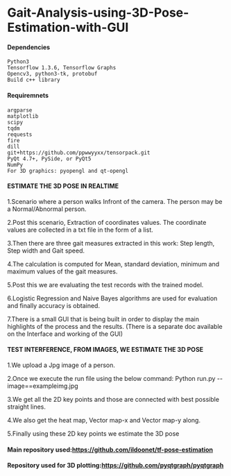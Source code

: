 #   Gait-Analysis-using-3D-Pose-Estimation-with-GUI

#### Dependencies
    Python3
    Tensorflow 1.3.6, Tensorflow Graphs
    Opencv3, python3-tk, protobuf
    Build c++ library 

#### Requiremnets
    argparse
    matplotlib
    scipy
    tqdm
    requests
    fire
    dill
    git+https://github.com/ppwwyyxx/tensorpack.git
    PyQt 4.7+, PySide, or PyQt5
    NumPy
    For 3D graphics: pyopengl and qt-opengl

#### ESTIMATE THE 3D POSE IN REALTIME
1.Scenario where a person walks Infront of the camera. The person may be a Normal/Abnormal person. 

2.Post this scenario, Extraction of coordinates values. The coordinate values are collected in a txt file in the form of a list.

3.Then there are three gait measures extracted in this work: Step length, Step width and Gait speed.

4.The calculation is computed for Mean, standard deviation, minimum and maximum values of the gait measures.

5.Post this we are evaluating the test records with the trained model. 

6.Logistic Regression and Naive Bayes algorithms are used for evaluation and finally accuracy is obtained.

7.There is a small GUI that is being built in order to display the main highlights of the process and the results. (There is a separate doc available on the Interface and working of the GUI)

#### TEST INTERFERENCE, FROM IMAGES, WE ESTIMATE THE 3D POSE 
1.We upload a Jpg image of a person.

2.Once we execute the run file using the below command:
Python run.py --image==exampleimg.jpg

3.We get all the 2D key points and those are connected with best possible straight lines. 

4.We also get the heat map, Vector map-x and Vector map-y along.

5.Finally using these 2D key points we estimate the 3D pose

#### Main repository used:https://github.com/ildoonet/tf-pose-estimation

#### Repository used for 3D plotting:https://github.com/pyqtgraph/pyqtgraph
